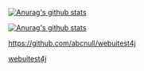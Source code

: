 [![Anurag's github stats](https://github-readme-stats.vercel.app/api?username=abcnull&theme=radical)](https://github.com/anuraghazra/github-readme-stats)

[![Anurag's github stats](https://github-readme-stats.vercel.app/api?username=abcnull&theme=radical)](https://github.com/abcnull/webuitest4j)


https://github.com/abcnull/webuitest4j


[webuitest4j](https://github.com/abcnull/webuitest4j)




